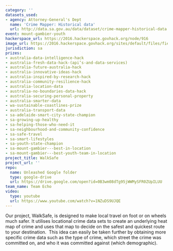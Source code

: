 ```yaml
---
category: ''
datasets_used:
- agency: Attorney-General's Dept
  name: 'Crime Mapper: Historical data'
  url: http://data.sa.gov.au/data/dataset/crime-mapper-historical-data
event: mount-gambier-youth
hackerspace_url: https://2016.hackerspace.govhack.org/node/916
image_url: https://2016.hackerspace.govhack.org/sites/default/files/field/image/LogoMakr.png
jurisdiction: sa
prizes:
- australia-data-intelligence-hack
- australia-fresh-data-hack-(api’s-and-data-services)
- australia-future-australia-hack
- australia-innovative-ideas-hack
- australia-inspired-by-research-hack
- australia-community-resilience-hack
- australia-location-data
- australia-no-boundaries-data-hack
- australia-securing-personal-property
- australia-smarter-data
- wa-sustainable-coastlines-prize
- australia-transport-data
- sa-adelaide-smart-city-state-champion
- sa-growing-up-healthy
- sa-helping-those-who-need-it
- sa-neighbourhood-and-community-confidence
- sa-safe-travel
- sa-smart-lifestyles
- sa-youth-state-champion
- sa-mount-gambier---best-in-location
- sa-mount-gambier---best-youth-team-in-location
project_title: WalkSafe
project_url: ''
repo:
  name: Unleashed Google folder
  type: google-drive
  url: https://drive.google.com/open?id=0B3wm08dTg95jWWMySFR0ZUpILUU
team_name: Team Echo
video:
  type: youtube
  url: https://www.youtube.com/watch?v=1NZuDS9UJQE
---
```


Our project, WalkSafe, is designed to make local travel on foot or on wheels much safer.
It utilises locational crime data sets to create an underlying heat map of crime and uses that map to decide on the safest and quickest route to your destination. 
This idea can easily be taken further by obtaining more specific crime data such as the type of crime, which street the crime was committed on, and who it was committed against (which demographic).